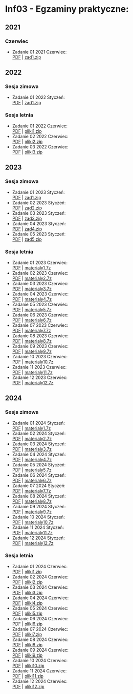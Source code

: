 # Inf03 - Egzaminy praktyczne:

## 2021
### Czerwiec
- Zadanie 01 2021 Czerwiec:  
  [PDF](Egzaminy/0/egzamin.pdf) | [zad1.zip](Egzaminy/0/zad1.zip)

## 2022
### Sesja zimowa
- Zadanie 01 2022 Styczeń:  
  [PDF](Egzaminy/1/egzamin.pdf) | [zad1.zip](Egzaminy/1/zad1.zip)

### Sesja letnia
- Zadanie 01 2022 Czerwiec:  
  [PDF](Egzaminy/2/egzamin.pdf) | [pliki1.zip](Egzaminy/2/pliki1.zip)
- Zadanie 02 2022 Czerwiec:  
  [PDF](Egzaminy/3/egzamin.pdf) | [pliki2.zip](Egzaminy/3/pliki2.zip)
- Zadanie 03 2022 Czerwiec:  
  [PDF](Egzaminy/4/egzamin.pdf) | [pliki3.zip](Egzaminy/4/pliki3.zip)

## 2023
### Sesja zimowa
- Zadanie 01 2023 Styczeń:  
  [PDF](Egzaminy/5/egzamin.pdf) | [zad1.zip](Egzaminy/5/zad1.zip)
- Zadanie 02 2023 Styczeń:  
  [PDF](Egzaminy/6/egzamin.pdf) | [zad2.zip](Egzaminy/6/zad2.zip)
- Zadanie 03 2023 Styczeń:  
  [PDF](Egzaminy/7/egzamin.pdf) | [zad3.zip](Egzaminy/7/zad3.zip)
- Zadanie 04 2023 Styczeń:  
  [PDF](Egzaminy/8/egzamin.pdf) | [zad4.zip](Egzaminy/8/zad4.zip)
- Zadanie 05 2023 Styczeń:  
  [PDF](Egzaminy/9/egzamin.pdf) | [zad5.zip](Egzaminy/9/zad5.zip)

### Sesja letnia
- Zadanie 01 2023 Czerwiec:  
  [PDF](Egzaminy/10/egzamin.pdf) | [materialy1.7z](Egzaminy/10/materialy1.7z)
- Zadanie 02 2023 Czerwiec:  
  [PDF](Egzaminy/11/egzamin.pdf) | [materialy2.7z](Egzaminy/11/materialy2.7z)
- Zadanie 03 2023 Czerwiec:  
  [PDF](Egzaminy/12/egzamin.pdf) | [materialy3.7z](Egzaminy/12/materialy3.7z)
- Zadanie 04 2023 Czerwiec:  
  [PDF](Egzaminy/13/egzamin.pdf) | [materialy4.7z](Egzaminy/13/materialy4.7z)
- Zadanie 05 2023 Czerwiec:  
  [PDF](Egzaminy/14/egzamin.pdf) | [materialy5.7z](Egzaminy/14/materialy5.7z)
- Zadanie 06 2023 Czerwiec:  
  [PDF](Egzaminy/15/egzamin.pdf) | [materialy6.7z](Egzaminy/15/materialy6.7z)
- Zadanie 07 2023 Czerwiec:  
  [PDF](Egzaminy/16/egzamin.pdf) | [materialy7.7z](Egzaminy/16/materialy7.7z)
- Zadanie 08 2023 Czerwiec:  
  [PDF](Egzaminy/17/egzamin.pdf) | [materialy8.7z](Egzaminy/17/materialy8.7z)
- Zadanie 09 2023 Czerwiec:  
  [PDF](Egzaminy/18/egzamin.pdf) | [materialy9.7z](Egzaminy/18/materialy9.7z)
- Zadanie 10 2023 Czerwiec:  
  [PDF](Egzaminy/19/egzamin.pdf) | [materialy10.7z](Egzaminy/19/materialy10.7z)
- Zadanie 11 2023 Czerwiec:  
  [PDF](Egzaminy/20/egzamin.pdf) | [materialy11.7z](Egzaminy/20/materialy11.7z)
- Zadanie 12 2023 Czerwiec:  
  [PDF](Egzaminy/21/egzamin.pdf) | [materialy12.7z](Egzaminy/21/materialy12.7z)

## 2024
### Sesja zimowa
- Zadanie 01 2024 Styczeń:  
  [PDF](Egzaminy/22/egzamin.pdf) | [materialy1.7z](Egzaminy/22/materialy1.7z)
- Zadanie 02 2024 Styczeń:  
  [PDF](Egzaminy/23/egzamin.pdf) | [materialy2.7z](Egzaminy/23/materialy2.7z)
- Zadanie 03 2024 Styczeń:  
  [PDF](Egzaminy/24/egzamin.pdf) | [materialy3.7z](Egzaminy/24/materialy3.7z)
- Zadanie 04 2024 Styczeń:  
  [PDF](Egzaminy/25/egzamin.pdf) | [materialy4.7z](Egzaminy/25/materialy4.7z)
- Zadanie 05 2024 Styczeń:  
  [PDF](Egzaminy/26/egzamin.pdf) | [materialy5.7z](Egzaminy/26/materialy5.7z)
- Zadanie 06 2024 Styczeń:  
  [PDF](Egzaminy/27/egzamin.pdf) | [materialy6.7z](Egzaminy/27/materialy6.7z)
- Zadanie 07 2024 Styczeń:  
  [PDF](Egzaminy/28/egzamin.pdf) | [materialy7.7z](Egzaminy/28/materialy7.7z)
- Zadanie 08 2024 Styczeń:  
  [PDF](Egzaminy/29/egzamin.pdf) | [materialy8.7z](Egzaminy/29/materialy8.7z)
- Zadanie 09 2024 Styczeń:  
  [PDF](Egzaminy/30/egzamin.pdf) | [materialy9.7z](Egzaminy/30/materialy9.7z)
- Zadanie 10 2024 Styczeń:  
  [PDF](Egzaminy/31/egzamin.pdf) | [materialy10.7z](Egzaminy/31/materialy10.7z)
- Zadanie 11 2024 Styczeń:  
  [PDF](Egzaminy/32/egzamin.pdf) | [materialy11.7z](Egzaminy/32/materialy11.7z)
- Zadanie 12 2024 Styczeń:  
  [PDF](Egzaminy/33/egzamin.pdf) | [materialy12.7z](Egzaminy/33/materialy12.7z)

### Sesja letnia
- Zadanie 01 2024 Czerwiec:  
  [PDF](Egzaminy/34/egzamin.pdf) | [pliki1.zip](Egzaminy/34/pliki1.zip)
- Zadanie 02 2024 Czerwiec:  
  [PDF](Egzaminy/35/egzamin.pdf) | [pliki2.zip](Egzaminy/35/pliki2.zip)
- Zadanie 03 2024 Czerwiec:  
  [PDF](Egzaminy/36/egzamin.pdf) | [pliki3.zip](Egzaminy/36/pliki3.zip)
- Zadanie 04 2024 Czerwiec:  
  [PDF](Egzaminy/37/egzamin.pdf) | [pliki4.zip](Egzaminy/37/pliki4.zip)
- Zadanie 05 2024 Czerwiec:  
  [PDF](Egzaminy/38/egzamin.pdf) | [pliki5.zip](Egzaminy/38/pliki5.zip)
- Zadanie 06 2024 Czerwiec:  
  [PDF](Egzaminy/39/egzamin.pdf) | [pliki6.zip](Egzaminy/39/pliki6.zip)
- Zadanie 07 2024 Czerwiec:  
  [PDF](Egzaminy/40/egzamin.pdf) | [pliki7.zip](Egzaminy/40/pliki7.zip)
- Zadanie 08 2024 Czerwiec:  
  [PDF](Egzaminy/41/egzamin.pdf) | [pliki8.zip](Egzaminy/41/pliki8.zip)
- Zadanie 09 2024 Czerwiec:  
  [PDF](Egzaminy/42/egzamin.pdf) | [pliki9.zip](Egzaminy/42/pliki9.zip)
- Zadanie 10 2024 Czerwiec:  
  [PDF](Egzaminy/43/egzamin.pdf) | [pliki10.zip](Egzaminy/43/pliki10.zip)
- Zadanie 11 2024 Czerwiec:  
  [PDF](Egzaminy/44/egzamin.pdf) | [pliki11.zip](Egzaminy/44/pliki11.zip)
- Zadanie 12 2024 Czerwiec:  
  [PDF](Egzaminy/45/egzamin.pdf) | [pliki12.zip](Egzaminy/45/pliki12.zip)